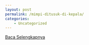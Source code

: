 ```yaml
---
layout: post
permalink: /mimpi-ditusuk-di-kepala/
categories:
    - Uncategorized
---
```


[Baca Selengkapnya](/07)